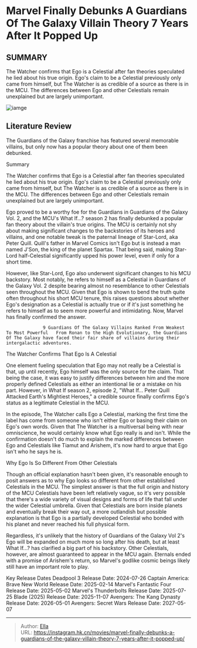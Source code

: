 # Marvel Finally Debunks A Guardians Of The Galaxy Villain Theory 7 Years After It Popped Up


## SUMMARY 



  The Watcher confirms that Ego is a Celestial after fan theories speculated he lied about his true origin.   Ego&#39;s claim to be a Celestial previously only came from himself, but The Watcher is as credible of a source as there is in the MCU.   The differences between Ego and other Celestials remain unexplained but are largely unimportant.  

![iamge](https://static1.srcdn.com/wordpress/wp-content/uploads/2024/01/star-lord-looks-concerned-in-guardians-of-the-galaxy-vol-2.jpg)

## Literature Review

The Guardians of the Galaxy franchise has featured several memorable villains, but only now has a popular theory about one of them been debunked.





Summary

  The Watcher confirms that Ego is a Celestial after fan theories speculated he lied about his true origin.   Ego&#39;s claim to be a Celestial previously only came from himself, but The Watcher is as credible of a source as there is in the MCU.   The differences between Ego and other Celestials remain unexplained but are largely unimportant.  







Ego proved to be a worthy foe for the Guardians in Guardians of the Galaxy Vol. 2, and the MCU&#39;s What If...? season 2 has finally debunked a popular fan theory about the villain&#39;s true origins. The MCU is certainly not shy about making significant changes to the backstories of its heroes and villains, and one notable tweak is the paternal lineage of Star-Lord, aka Peter Quill. Quill&#39;s father in Marvel Comics isn&#39;t Ego but is instead a man named J&#39;Son, the king of the planet Spartax. That being said, making Star-Lord half-Celestial significantly upped his power level, even if only for a short time.

However, like Star-Lord, Ego also underwent significant changes to his MCU backstory. Most notably, he refers to himself as a Celestial in Guardians of the Galaxy Vol. 2 despite bearing almost no resemblance to other Celestials seen throughout the MCU. Given that Ego is shown to bend the truth quite often throughout his short MCU tenure, this raises questions about whether Ego&#39;s designation as a Celestial is actually true or if it&#39;s just something he refers to himself as to seem more powerful and intimidating. Now, Marvel has finally confirmed the answer. 




                  9 Guardians Of The Galaxy Villains Ranked From Weakest To Most Powerful   From Ronan to the High Evolutionary, the Guardians Of The Galaxy have faced their fair share of villains during their intergalactic adventures.   


 The Watcher Confirms That Ego Is A Celestial 
         

One element fueling speculation that Ego may not really be a Celestial is that, up until recently, Ego himself was the only source for the claim. That being the case, it was easy to justify differences between him and the more properly defined Celestials as either an intentional lie or a mistake on his part. However, in What If season 2, episode 2, &#34;What If... Peter Quill Attacked Earth&#39;s Mightiest Heroes,&#34; a credible source finally confirms Ego&#39;s status as a legitimate Celestial in the MCU. 

In the episode, The Watcher calls Ego a Celestial, marking the first time the label has come from someone who isn&#39;t either Ego or basing their claim on Ego&#39;s own words. Given that The Watcher is a multiversal being with near omniscience, he would certainly know what Ego really is and isn&#39;t. While the confirmation doesn&#39;t do much to explain the marked differences between Ego and Celestials like Tiamut and Arishem, it&#39;s now hard to argue that Ego isn&#39;t who he says he is. 






 Why Ego Is So Different From Other Celestials 
         

Though an official explanation hasn&#39;t been given, it&#39;s reasonable enough to posit answers as to why Ego looks so different from other established Celestials in the MCU. The simplest answer is that the full origin and history of the MCU Celestials have been left relatively vague, so it&#39;s very possible that there&#39;s a wide variety of visual designs and forms of life that fall under the wider Celestial umbrella. Given that Celestials are born inside planets and eventually break their way out, a more outlandish but possible explanation is that Ego is a partially developed Celestial who bonded with his planet and never reached his full physical form.

Regardless, it&#39;s unlikely that the history of Guardians of the Galaxy Vol 2&#39;s Ego will be expanded on much more so long after his death, but at least What If...? has clarified a big part of his backstory. Other Celestials, however, are almost guaranteed to appear in the MCU again. Eternals ended with a promise of Arishem&#39;s return, so Marvel&#39;s godlike cosmic beings likely still have an important role to play. 




  Key Release Dates              Deadpool 3 Release Date: 2024-07-26                    Captain America: Brave New World Release Date: 2025-02-14                   Marvel&#39;s Fantastic Four Release Date: 2025-05-02                   Marvel&#39;s Thunderbolts Release Date: 2025-07-25                   Blade (2025) Release Date: 2025-11-07                   Avengers: The Kang Dynasty  Release Date: 2026-05-01                    Avengers: Secret Wars Release Date: 2027-05-07      

---

> Author: [Ella](https://instagram.hk.cn/)  
> URL: https://instagram.hk.cn/movies/marvel-finally-debunks-a-guardians-of-the-galaxy-villain-theory-7-years-after-it-popped-up/  

